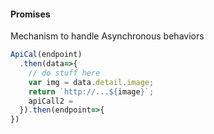 #### Promises

Mechanism to handle Asynchronous behaviors

```js
ApiCal(endpoint)
  .then(data=>{
    // do stuff here
    var img = data.detail.image;
    return `http://...${image}`;
    apiCall2 =
  }).then(endpoint=>{
})
```
